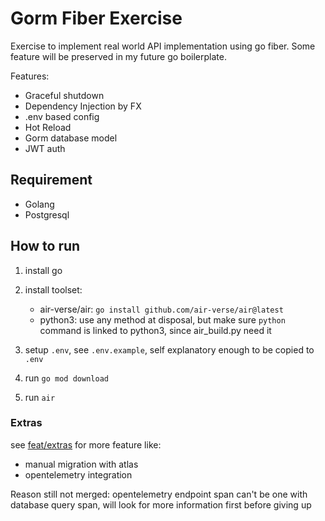 # Gorm Fiber Exercise

Exercise to implement real world API implementation using go fiber.
Some feature will be preserved in my future go boilerplate.

Features:

- Graceful shutdown
- Dependency Injection by FX
- .env based config
- Hot Reload
- Gorm database model
- JWT auth

## Requirement

- Golang
- Postgresql

## How to run

1. install go
2. install toolset:

   - air-verse/air: `go install github.com/air-verse/air@latest`
   - python3: use any method at disposal, but make sure `python` command is linked to python3, since air_build.py need it

3. setup `.env`, see `.env.example`, self explanatory enough to be copied to `.env`
4. run `go mod download`
5. run `air`

### Extras
see [feat/extras](https://github.com/nridwan/gorm-fiber-exercise/tree/feat/extras) for more feature like:
- manual migration with atlas
- opentelemetry integration

Reason still not merged: opentelemetry endpoint span can't be one with database query span, will look for more information first before giving up
